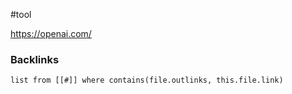 #tool 

https://openai.com/

### Backlinks
```dataview 
list from [[#]] where contains(file.outlinks, this.file.link)
```

